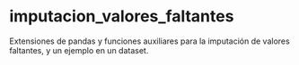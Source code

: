 # imputacion_valores_faltantes
Extensiones de pandas y funciones auxiliares para la imputación de valores faltantes, y un ejemplo en un dataset.
